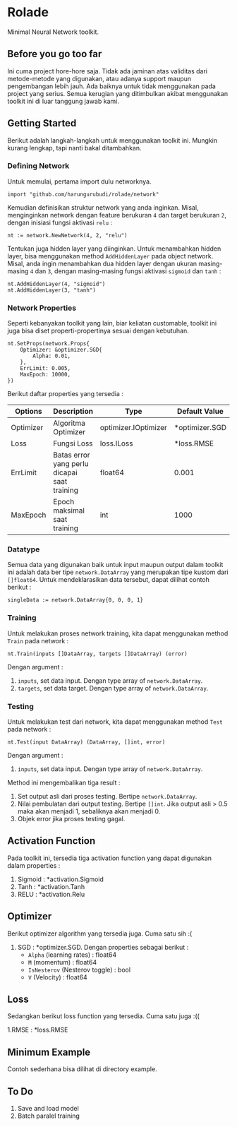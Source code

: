 # Rolade

Minimal Neural Network toolkit.

## Before you go too far

Ini cuma project hore-hore saja. Tidak ada jaminan atas validitas dari metode-metode yang digunakan, atau adanya support maupun pengembangan lebih jauh. Ada baiknya untuk tidak menggunakan pada project yang serius. Semua kerugian yang ditimbulkan akibat menggunakan toolkit ini di luar tanggung jawab kami.

## Getting Started

Berikut adalah langkah-langkah untuk menggunakan toolkit ini. Mungkin kurang lengkap, tapi nanti bakal ditambahkan. 

### Defining Network

Untuk memulai, pertama import dulu networknya.

```
import "github.com/harungurubudi/rolade/network"
```

Kemudian definisikan struktur network yang anda inginkan. Misal, menginginkan network dengan feature berukuran ``4`` dan target berukuran ``2``, dengan inisiasi fungsi aktivasi ``relu`` :

```
nt := network.NewNetwork(4, 2, "relu")
```

Tentukan juga hidden layer yang diinginkan. Untuk menambahkan hidden layer, bisa menggunakan method ``AddHiddenLayer`` pada object network. Misal, anda ingin menambahkan dua hidden layer dengan ukuran masing-masing ``4`` dan ``3``, dengan masing-masing fungsi aktivasi ``sigmoid`` dan ``tanh`` : 

```
nt.AddHiddenLayer(4, "sigmoid")
nt.AddHiddenLayer(3, "tanh")
```


### Network Properties

Seperti kebanyakan toolkit yang lain, biar keliatan customable, toolkit ini juga bisa diset properti-propertinya sesuai dengan kebutuhan. 

```
nt.SetProps(network.Props{
    Optimizer: &optimizer.SGD{
        Alpha: 0.01,
    },
    ErrLimit: 0.005,
    MaxEpoch: 10000,
})
```

Berikut daftar properties yang tersedia : 

| Options       | Description                                       | Type                      | Default Value           |
|---------------|---------------------------------------------------|---------------------------|-------------------------|
| Optimizer     | Algoritma Optimizer                               | optimizer.IOptimizer      | *optimizer.SGD          |
| Loss          | Fungsi Loss                                       | loss.ILoss                | *loss.RMSE              |
| ErrLimit      | Batas error yang perlu dicapai saat training      | float64                   | 0.001                   |
| MaxEpoch      | Epoch maksimal saat training                      | int                       | 1000                    |


### Datatype

Semua data yang digunakan baik untuk input maupun output dalam toolkit ini adalah data ber tipe ``network.DataArray`` yang merupakan tipe kustom dari ``[]float64``. Untuk mendeklarasikan data tersebut, dapat dilihat contoh berikut : 

```
singleData := network.DataArray{0, 0, 0, 1}
```


### Training

Untuk melakukan proses network training, kita dapat menggunakan method ``Train`` pada network : 

```
nt.Train(inputs []DataArray, targets []DataArray) (error)
``` 

Dengan argument : 
1. ``inputs``, set data input. Dengan type array of ``network.DataArray``.
2. ``targets``, set data target. Dengan type array of ``network.DataArray``.


### Testing

Untuk melakukan test dari network, kita dapat menggunakan method ``Test`` pada network : 

```
nt.Test(input DataArray) (DataArray, []int, error)
```
Dengan argument : 
1. ``inputs``, set data input. Dengan type array of ``network.DataArray``.

Method ini mengembalikan tiga result :
1. Set output asli dari proses testing. Bertipe ``network.DataArray``.
2. Nilai pembulatan dari output testing. Bertipe ``[]int``. Jika output asli > 0.5 maka akan menjadi 1, sebaliknya akan menjadi 0.
3. Objek error jika proses testing gagal.


## Activation Function
Pada toolkit ini, tersedia tiga activation function yang dapat digunakan dalam properties : 
1. Sigmoid : *activation.Sigmoid
2. Tanh : *activation.Tanh
3. RELU : *activation.Relu


## Optimizer
Berikut optimizer algorithm yang tersedia juga. Cuma satu sih :(  

1. SGD : *optimizer.SGD. Dengan properties sebagai berikut :
    - ``Alpha`` (learning rates) : float64
    - ``M`` (momentum) : float64
    - ``IsNesterov`` (Nesterov toggle) : bool
    - ``V`` (Velocity) : float64


## Loss
Sedangkan berikut loss function yang tersedia. Cuma satu juga :(( 

1.RMSE : *loss.RMSE


## Minimum Example

Contoh sederhana bisa dilihat di directory example.

## To Do 
1. Save and load model
2. Batch paralel training
